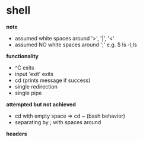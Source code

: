 # shell

**note**
- assumed white spaces around '>', '|', '<'
- assumed NO white spaces around ';'
  	  e.g. $ ls -l;ls
 
**functionality**
- ^C exits
- input 'exit' exits
- cd (prints message if success)
- single redirection
- single pipe

**attempted but not achieved**
- cd with empty space => cd ~ (bash behavior)
- separating by ; with spaces around

**headers**